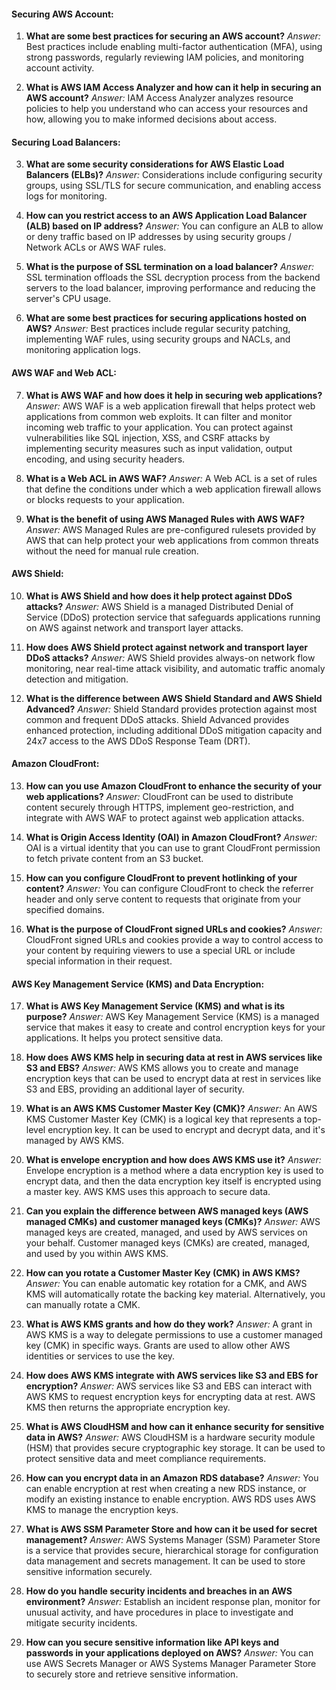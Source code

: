 #### Securing AWS Account:

1. **What are some best practices for securing an AWS account?**
  *Answer:* Best practices include enabling multi-factor authentication (MFA), using strong passwords, regularly reviewing IAM policies, and monitoring account activity.

2. **What is AWS IAM Access Analyzer and how can it help in securing an AWS account?**
  *Answer:* IAM Access Analyzer analyzes resource policies to help you understand who can access your resources and how, allowing you to make informed decisions about access.

#### Securing Load Balancers:

3. **What are some security considerations for AWS Elastic Load Balancers (ELBs)?**
  *Answer:* Considerations include configuring security groups, using SSL/TLS for secure communication, and enabling access logs for monitoring.

4. **How can you restrict access to an AWS Application Load Balancer (ALB) based on IP address?**
  *Answer:* You can configure an ALB to allow or deny traffic based on IP addresses by using security groups / Network ACLs or AWS WAF rules.

5. **What is the purpose of SSL termination on a load balancer?**
  *Answer:* SSL termination offloads the SSL decryption process from the backend servers to the load balancer, improving performance and reducing the server's CPU usage.

6. **What are some best practices for securing applications hosted on AWS?**
  *Answer:* Best practices include regular security patching, implementing WAF rules, using security groups and NACLs, and monitoring application logs.

#### AWS WAF and Web ACL:

7. **What is AWS WAF and how does it help in securing web applications?**
  *Answer:* AWS WAF is a web application firewall that helps protect web applications from common web exploits. It can filter and monitor incoming web traffic to your application. You can protect against vulnerabilities like SQL injection, XSS, and CSRF attacks by implementing security measures such as input validation, output encoding, and using security headers.

8. **What is a Web ACL in AWS WAF?**
   *Answer:* A Web ACL is a set of rules that define the conditions under which a web application firewall allows or blocks requests to your application.

9. **What is the benefit of using AWS Managed Rules with AWS WAF?**
   *Answer:* AWS Managed Rules are pre-configured rulesets provided by AWS that can help protect your web applications from common threats without the need for manual rule creation.


#### AWS Shield:

10. **What is AWS Shield and how does it help protect against DDoS attacks?**
   *Answer:* AWS Shield is a managed Distributed Denial of Service (DDoS) protection service that safeguards applications running on AWS against network and transport layer attacks.
   
11. **How does AWS Shield protect against network and transport layer DDoS attacks?**
   *Answer:* AWS Shield provides always-on network flow monitoring, near real-time attack visibility, and automatic traffic anomaly detection and mitigation.

12. **What is the difference between AWS Shield Standard and AWS Shield Advanced?**
   *Answer:* Shield Standard provides protection against most common and frequent DDoS attacks. Shield Advanced provides enhanced protection, including additional DDoS mitigation capacity and 24x7 access to the AWS DDoS Response Team (DRT).

#### Amazon CloudFront:

13. **How can you use Amazon CloudFront to enhance the security of your web applications?**
   *Answer:* CloudFront can be used to distribute content securely through HTTPS, implement geo-restriction, and integrate with AWS WAF to protect against web application attacks.

14. **What is Origin Access Identity (OAI) in Amazon CloudFront?**
   *Answer:* OAI is a virtual identity that you can use to grant CloudFront permission to fetch private content from an S3 bucket.

15. **How can you configure CloudFront to prevent hotlinking of your content?**
   *Answer:* You can configure CloudFront to check the referrer header and only serve content to requests that originate from your specified domains.

16. **What is the purpose of CloudFront signed URLs and cookies?**
   *Answer:* CloudFront signed URLs and cookies provide a way to control access to your content by requiring viewers to use a special URL or include special information in their request.

#### AWS Key Management Service (KMS) and Data Encryption:

17. **What is AWS Key Management Service (KMS) and what is its purpose?**
   *Answer:* AWS Key Management Service (KMS) is a managed service that makes it easy to create and control encryption keys for your applications. It helps you protect sensitive data.

18. **How does AWS KMS help in securing data at rest in AWS services like S3 and EBS?**
   *Answer:* AWS KMS allows you to create and manage encryption keys that can be used to encrypt data at rest in services like S3 and EBS, providing an additional layer of security.

19. **What is an AWS KMS Customer Master Key (CMK)?**
   *Answer:* An AWS KMS Customer Master Key (CMK) is a logical key that represents a top-level encryption key. It can be used to encrypt and decrypt data, and it's managed by AWS KMS.

20. **What is envelope encryption and how does AWS KMS use it?**
   *Answer:* Envelope encryption is a method where a data encryption key is used to encrypt data, and then the data encryption key itself is encrypted using a master key. AWS KMS uses this approach to secure data.

21. **Can you explain the difference between AWS managed keys (AWS managed CMKs) and customer managed keys (CMKs)?**
   *Answer:* AWS managed keys are created, managed, and used by AWS services on your behalf. Customer managed keys (CMKs) are created, managed, and used by you within AWS KMS.

22. **How can you rotate a Customer Master Key (CMK) in AWS KMS?**
   *Answer:* You can enable automatic key rotation for a CMK, and AWS KMS will automatically rotate the backing key material. Alternatively, you can manually rotate a CMK.

23. **What is AWS KMS grants and how do they work?**
   *Answer:* A grant in AWS KMS is a way to delegate permissions to use a customer managed key (CMK) in specific ways. Grants are used to allow other AWS identities or services to use the key.

24. **How does AWS KMS integrate with AWS services like S3 and EBS for encryption?**
   *Answer:* AWS services like S3 and EBS can interact with AWS KMS to request encryption keys for encrypting data at rest. AWS KMS then returns the appropriate encryption key.
   
25. **What is AWS CloudHSM and how can it enhance security for sensitive data in AWS?**
   *Answer:* AWS CloudHSM is a hardware security module (HSM) that provides secure cryptographic key storage. It can be used to protect sensitive data and meet compliance requirements.


26. **How can you encrypt data in an Amazon RDS database?**
   *Answer:* You can enable encryption at rest when creating a new RDS instance, or modify an existing instance to enable encryption. AWS RDS uses AWS KMS to manage the encryption keys.

27. **What is AWS SSM Parameter Store and how can it be used for secret management?**
   *Answer:* AWS Systems Manager (SSM) Parameter Store is a service that provides secure, hierarchical storage for configuration data management and secrets management. It can be used to store sensitive information securely.
   
28. **How do you handle security incidents and breaches in an AWS environment?**
   *Answer:* Establish an incident response plan, monitor for unusual activity, and have procedures in place to investigate and mitigate security incidents.

29. **How can you secure sensitive information like API keys and passwords in your applications deployed on AWS?**
   *Answer:* You can use AWS Secrets Manager or AWS Systems Manager Parameter Store to securely store and retrieve sensitive information.
